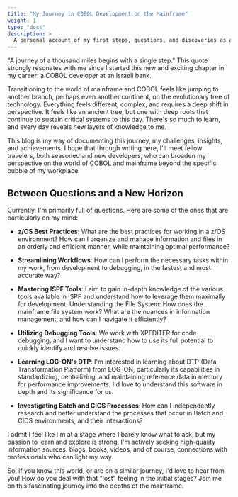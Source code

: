 ```yaml
---
title: "My Journey in COBOL Development on the Mainframe"
weight: 1
type: "docs"
description: >
  A personal account of my first steps, questions, and discoveries as a COBOL developer in the world of mainframes.
---
```

"A journey of a thousand miles begins with a single step." This quote strongly resonates with me since I started this new and exciting chapter in my career: a COBOL developer at an Israeli bank.

Transitioning to the world of mainframe and COBOL feels like jumping to another branch, perhaps even another continent, on the evolutionary tree of technology. Everything feels different, complex, and requires a deep shift in perspective. It feels like an ancient tree, but one with deep roots that continue to sustain critical systems to this day. There's so much to learn, and every day reveals new layers of knowledge to me.

This blog is my way of documenting this journey, my challenges, insights, and achievements. I hope that through writing here, I'll meet fellow travelers, both seasoned and new developers, who can broaden my perspective on the world of COBOL and mainframe beyond the specific bubble of my workplace.

## Between Questions and a New Horizon
Currently, I'm primarily full of questions. Here are some of the ones that are particularly on my mind:

- **z/OS Best Practices**: What are the best practices for working in a z/OS environment? How can I organize and manage information and files in an orderly and efficient manner, while maintaining optimal performance?

- **Streamlining Workflows**: How can I perform the necessary tasks within my work, from development to debugging, in the fastest and most accurate way?

- **Mastering ISPF Tools**: I aim to gain in-depth knowledge of the various tools available in ISPF and understand how to leverage them maximally for development.
Understanding the File System: How does the mainframe file system work? What are the nuances in information management, and how can I navigate it efficiently?

- **Utilizing Debugging Tools**: We work with XPEDITER for code debugging, and I want to understand how to use its full potential to quickly identify and resolve issues.

- **Learning LOG-ON's DTP**: I'm interested in learning about DTP (Data Transformation Platform) from LOG-ON, particularly its capabilities in standardizing, centralizing, and maintaining reference data in memory for performance improvements. I'd love to understand this software in depth and its significance for us.

- **Investigating Batch and CICS Processes**: How can I independently research and better understand the processes that occur in Batch and CICS environments, and their interactions?

I admit I feel like I'm at a stage where I barely know what to ask, but my passion to learn and explore is strong. I'm actively seeking high-quality information sources: blogs, books, videos, and of course, connections with professionals who can light my way.

So, if you know this world, or are on a similar journey, I'd love to hear from you! How do you deal with that "lost" feeling in the initial stages? Join me on this fascinating journey into the depths of the mainframe.
